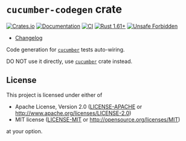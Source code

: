 `cucumber-codegen` crate
========================

[![Crates.io](https://img.shields.io/crates/v/cucumber-codegen.svg?maxAge=2592000)](https://crates.io/crates/cucumber-codegen)
[![Documentation](https://docs.rs/cucumber-codegen/badge.svg)](https://docs.rs/cucumber-codegen)
[![CI](https://github.com/cucumber-rs/cucumber/workflows/CI/badge.svg?branch=main "CI")](https://github.com/cucumber-rs/cucumber/actions?query=workflow%3ACI+branch%3Amain)
[![Rust 1.61+](https://img.shields.io/badge/rustc-1.61+-lightgray.svg "Rust 1.61+")](https://blog.rust-lang.org/2022/05/19/Rust-1.61.0.html)
[![Unsafe Forbidden](https://img.shields.io/badge/unsafe-forbidden-success.svg)](https://github.com/rust-secure-code/safety-dance)

- [Changelog](https://github.com/cucumber-rs/cucumber/blob/main/codegen/CHANGELOG.md)

Code generation for [`cucumber`] tests auto-wiring.

DO NOT use it directly, use [`cucumber`] crate instead.




## License

This project is licensed under either of

* Apache License, Version 2.0 ([LICENSE-APACHE](https://github.com/cucumber-rs/cucumber/blob/main/LICENSE-APACHE) or <http://www.apache.org/licenses/LICENSE-2.0>)
* MIT license ([LICENSE-MIT](https://github.com/cucumber-rs/cucumber/blob/main/LICENSE-MIT) or <http://opensource.org/licenses/MIT>)

at your option.




[`cucumber`]: https://docs.rs/cucumber
